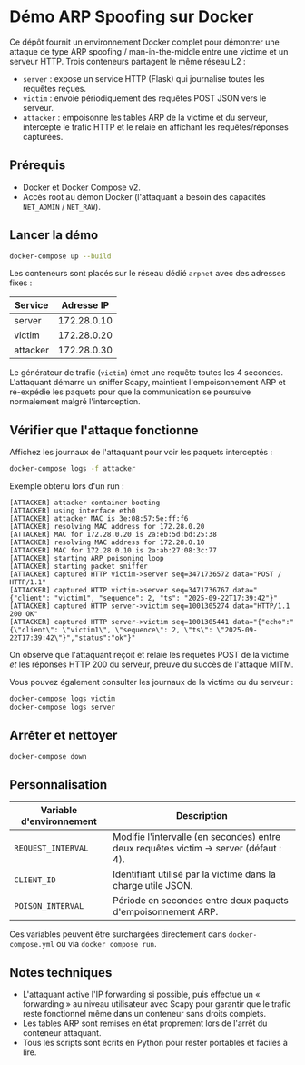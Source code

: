 # Démo ARP Spoofing sur Docker

Ce dépôt fournit un environnement Docker complet pour démontrer une attaque de type ARP spoofing / man-in-the-middle entre une victime et un serveur HTTP. Trois conteneurs partagent le même réseau L2 :

- `server` : expose un service HTTP (Flask) qui journalise toutes les requêtes reçues.
- `victim` : envoie périodiquement des requêtes POST JSON vers le serveur.
- `attacker` : empoisonne les tables ARP de la victime et du serveur, intercepte le trafic HTTP et le relaie en affichant les requêtes/réponses capturées.

## Prérequis

- Docker et Docker Compose v2.
- Accès root au démon Docker (l'attaquant a besoin des capacités `NET_ADMIN` / `NET_RAW`).

## Lancer la démo

```bash
docker-compose up --build
```

Les conteneurs sont placés sur le réseau dédié `arpnet` avec des adresses fixes :

| Service  | Adresse IP   |
|----------|--------------|
| server   | 172.28.0.10  |
| victim   | 172.28.0.20  |
| attacker | 172.28.0.30  |

Le générateur de trafic (`victim`) émet une requête toutes les 4 secondes. L'attaquant démarre un sniffer Scapy, maintient l'empoisonnement ARP et ré-expédie les paquets pour que la communication se poursuive normalement malgré l'interception.

## Vérifier que l'attaque fonctionne

Affichez les journaux de l'attaquant pour voir les paquets interceptés :

```bash
docker-compose logs -f attacker
```

Exemple obtenu lors d'un run :

```
[ATTACKER] attacker container booting
[ATTACKER] using interface eth0
[ATTACKER] attacker MAC is 3e:08:57:5e:ff:f6
[ATTACKER] resolving MAC address for 172.28.0.20
[ATTACKER] MAC for 172.28.0.20 is 2a:eb:5d:bd:25:38
[ATTACKER] resolving MAC address for 172.28.0.10
[ATTACKER] MAC for 172.28.0.10 is 2a:ab:27:08:3c:77
[ATTACKER] starting ARP poisoning loop
[ATTACKER] starting packet sniffer
[ATTACKER] captured HTTP victim->server seq=3471736572 data="POST / HTTP/1.1"
[ATTACKER] captured HTTP victim->server seq=3471736767 data="{"client": "victim1", "sequence": 2, "ts": "2025-09-22T17:39:42"}"
[ATTACKER] captured HTTP server->victim seq=1001305274 data="HTTP/1.1 200 OK"
[ATTACKER] captured HTTP server->victim seq=1001305441 data="{"echo":"{\"client\": \"victim1\", \"sequence\": 2, \"ts\": \"2025-09-22T17:39:42\"}","status":"ok"}"
```

On observe que l'attaquant reçoit et relaie les requêtes POST de la victime *et* les réponses HTTP 200 du serveur, preuve du succès de l'attaque MITM.

Vous pouvez également consulter les journaux de la victime ou du serveur :

```bash
docker-compose logs victim
docker-compose logs server
```

## Arrêter et nettoyer

```bash
docker-compose down
```

## Personnalisation

Variable d'environnement | Description
-------------------------|------------
`REQUEST_INTERVAL`       | Modifie l'intervalle (en secondes) entre deux requêtes victim -> server (défaut : 4).
`CLIENT_ID`              | Identifiant utilisé par la victime dans la charge utile JSON.
`POISON_INTERVAL`        | Période en secondes entre deux paquets d'empoisonnement ARP.

Ces variables peuvent être surchargées directement dans `docker-compose.yml` ou via `docker compose run`.

## Notes techniques

- L'attaquant active l'IP forwarding si possible, puis effectue un « forwarding » au niveau utilisateur avec Scapy pour garantir que le trafic reste fonctionnel même dans un conteneur sans droits complets.
- Les tables ARP sont remises en état proprement lors de l'arrêt du conteneur attaquant.
- Tous les scripts sont écrits en Python pour rester portables et faciles à lire.
